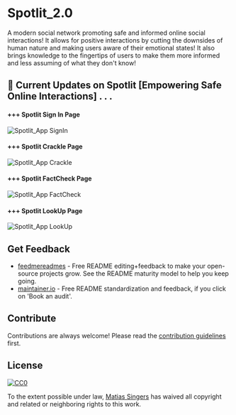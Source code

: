 # Spotlit_2.0
A modern social network promoting safe and informed online social interactions! It allows for positive interactions by cutting the downsides of human nature and making users aware of their emotional states!  It also brings knowledge to the fingertips of users to make them more informed and less assuming of what they don't know!

## 🥳 Current Updates on Spotlit [Empowering Safe Online Interactions] . . .  

<p align="center">

#### +++ Spotlit Sign In Page
![Spotlit_App SignIn](https://github.com/ex-rnd/ex-rnd/assets/121459880/0ad5e020-a569-4bce-88e5-4e5758c25544)

#### +++ Spotlit Crackle Page
![Spotlit_App Crackle](https://github.com/ex-rnd/ex-rnd/assets/121459880/8f8a41e4-a22e-4866-a4b0-8e20f49485ec)

#### +++ Spotlit FactCheck Page
![Spotlit_App FactCheck](https://github.com/ex-rnd/ex-rnd/assets/121459880/f00b6c58-e44d-4330-a209-d6380cf1cba2)

#### +++ Spotlit LookUp Page
![Spotlit_App LookUp](https://github.com/ex-rnd/ex-rnd/assets/121459880/5298a84e-1b57-4435-a0ed-74bf44f9ffd4)


</p>



## Get Feedback
<p align="center">


- [feedmereadmes](https://github.com/LappleApple/feedmereadmes#readme) - Free README editing+feedback to make your open-source projects grow. See the README maturity model to help you keep going.
- [maintainer.io](https://maintainer.io/) - Free README standardization and feedback, if you click on 'Book an audit'.

## Contribute

Contributions are always welcome!
Please read the [contribution guidelines](contributing.md) first.

## License

[![CC0](https://licensebuttons.net/p/zero/1.0/88x31.png)](https://creativecommons.org/publicdomain/zero/1.0/)

To the extent possible under law, [Matias Singers](https://mts.io) has waived all copyright and related or neighboring rights to this work.
</p>
